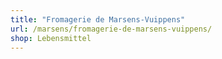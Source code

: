 ```yaml
---
title: "Fromagerie de Marsens-Vuippens"
url: /marsens/fromagerie-de-marsens-vuippens/
shop: Lebensmittel
---
```

